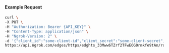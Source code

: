 <!-- Code generated for API Clients. DO NOT EDIT. -->

#### Example Request

```bash
curl \
-X PUT \
-H "Authorization: Bearer {API_KEY}" \
-H "Content-Type: application/json" \
-H "Ngrok-Version: 2" \
-d '{"client_id":"some-client-id","client_secret":"some-client-secret","enabled":true,"issuer":"https://accounts.google.com","scopes":["profile"]}' \
https://api.ngrok.com/edges/https/edghts_33Mww6TZrf2TFwEOG0rmkfe9tAn/routes/edghtsrt_33Mww5o17R4Mh2QXMEJcybzZH6c/oidc
```
